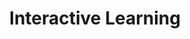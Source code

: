 ---
layout: research_detail
title: Interactive Learning
area_id: interactive
permalink: /interactive/
description: "We create algorithms that allow robots to learn new skills rapidly through targeted interactions and human guidance."
content_groups:
  - title: "Active Learning for Robotics"
    image: "/images/research_img/7.jpg"
    caption: "Robots actively select informative interactions to accelerate learning."
    description: |
      We develop active learning methods that enable robots to strategically select which interactions or queries will most efficiently improve their performance. This approach dramatically reduces the amount of data required for learning new tasks.

      Our algorithms balance exploration of uncertain states with exploitation of known strategies, optimizing the learning process.

      Applications include learning manipulation skills, navigation policies, and object recognition in novel environments.

  - title: "Human-in-the-Loop Learning"
    image: "/images/research_img/8.jpg"
    caption: "Seamlessly integrating human feedback into the robot learning process."
    description: |
      We design systems that allow non-expert humans to provide effective feedback to robots during learning. This includes preference learning, correction signals, and demonstration interfaces.

      Our research addresses challenges in interpreting ambiguous human feedback and aligning robot behavior with human intentions.

      The resulting systems enable rapid skill acquisition and personalization to individual user preferences.

  - title: "Multi-Robot Knowledge Transfer"
    image: "/images/research_img/9.jpg"
    caption: "Sharing learned knowledge across heterogeneous robot platforms."
    description: |
      We investigate methods for transferring learned policies and representations across different robot morphologies and capabilities. This enables fleets of heterogeneous robots to benefit from collective experience.

      Our approach addresses domain adaptation challenges arising from differences in sensors, actuators, and dynamics.

      We've demonstrated successful transfer between manipulators with different degrees of freedom and between wheeled and legged platforms.
---